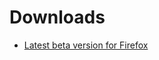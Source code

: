 # Downloads
* [Latest beta version for Firefox](https://danny0838.github.io/webscrapbook/files/firefox/webscrapbook-0.124.0b1-an+fx.xpi)
